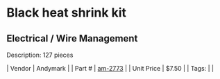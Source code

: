 # Black heat shrink kit
## Electrical / Wire Management
Description: 	127 pieces 

| Vendor | Andymark | 
| Part # | [am-2773](http://www.andymark.com/product-p/am-2773.htm) | 
| Unit Price | $7.50 | 
| Tags: |  | 

